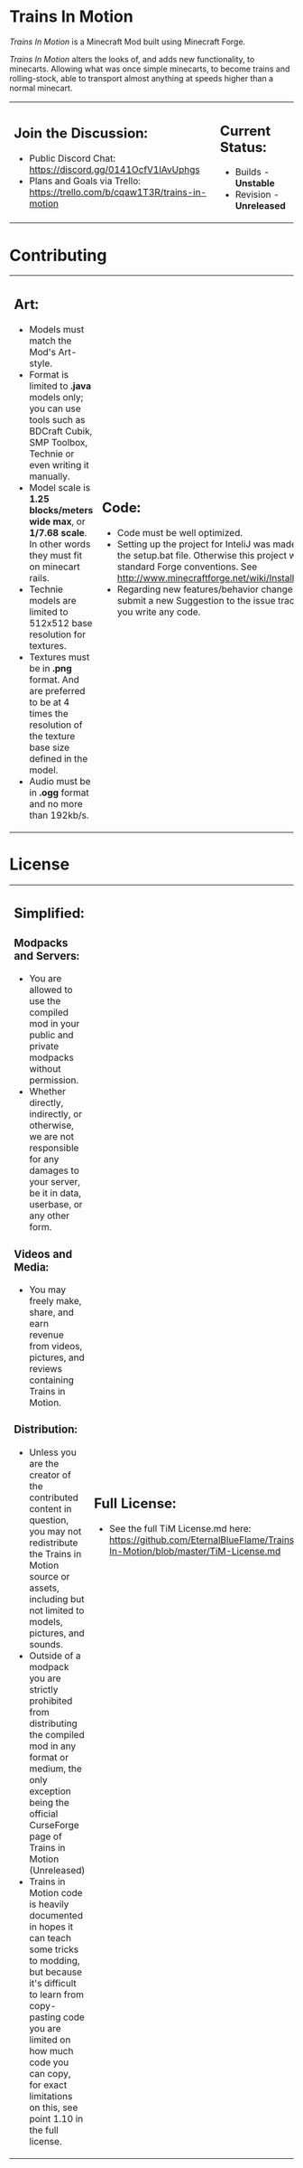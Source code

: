 <!---
T.i.M. HTML Document
Copyright and Creator: Lunar-Tales©
Date: December, 2016
-->
<meta charset="UTF-8" />

<h1 >Trains In Motion</h1>
<p><i>Trains In Motion</i> is a Minecraft Mod built using Minecraft Forge.</p>
<p><i>Trains In Motion</i> alters the looks of, and adds new functionality, to minecarts. Allowing what was once simple minecarts, to become trains and rolling-stock, able to transport almost anything at speeds higher than a normal minecart.</p>

<table>
<tr>
<td>
<h2>Join the Discussion:</h2>
<ul>
<li> Public Discord Chat: <a href="https://discord.gg/0141OcfV1lAvUphgs">https://discord.gg/0141OcfV1lAvUphgs</a></li>
<li> Plans and Goals via Trello: <a href="https://trello.com/b/cqaw1T3R/trains-in-motion">https://trello.com/b/cqaw1T3R/trains-in-motion</a></li>
</ul>
</td>
<td>
<h2> Current Status:</h2>
<ul>
<li> Builds - <b id="Build">Unstable</b></li>
<li> Revision - <b id="Revision">Unreleased</b></li>
</ul>
</td>
</tr>
</table>

<h1>Contributing</h1>

<table>
<tr>
<td>
<h2>Art:</h2>
<ul>
<li> Models must match the Mod's Art-style.</li>
<li> Format is limited to <b>.java</b> models only; you can use tools such as BDCraft Cubik, SMP Toolbox, Technie or even writing it manually.</li>
<li> Model scale is <b>1.25 blocks/meters wide max</b>, or <b>1/7.68 scale</b>. In other words they must fit on minecart rails.</li>
<li> Technie models are limited to 512x512 base resolution for textures.</li>
<li> Textures must be in <b>.png</b> format. And are preferred to be at 4 times the resolution of the texture base size defined in the model.</li>
<li> Audio must be in <b>.ogg</b> format and no more than 192kb/s.</li>
</ul>
</td>
<td>
<h2>Code:</h2>
<ul>
<li> Code must be well optimized.</li>
<li> Setting up the project for InteliJ was made easy with the setup.bat file. Otherwise this project will follow standard Forge conventions. See
<a href="http://www.minecraftforge.net/wiki/Installation/Source">http://www.minecraftforge.net/wiki/Installation/Source</a></li>
<li> Regarding new features/behavior changes, please submit a new Suggestion to the issue tracker before you write any code.</li>
</ul>
</td>
</tr>
</table>

<h1>License</h1>

<table>
<td>
<h2>Simplified:</h2>
<h3>Modpacks and Servers:</h3>
<ul>
<li> You are allowed to use the compiled mod in your public and private modpacks without permission.</li>
<li> Whether directly, indirectly, or otherwise, we are not responsible for any damages to your server, be it in data, userbase, or any other form.</li>
</ul>

<h3>Videos and Media:</h3>
<ul>
<li> You may freely make, share, and earn revenue from videos, pictures, and reviews containing Trains in Motion.</li>
</ul>
<h3>Distribution:</h3>
<ul>
<li> Unless you are the creator of the contributed content in question, you may not redistribute the Trains in Motion source or assets, including but not limited to models, pictures, and sounds.</li>
<li> Outside of a modpack you are strictly prohibited from distributing the compiled mod in any format or medium, the only exception being the official CurseForge page of Trains in Motion (Unreleased)</li>
<li> Trains in Motion code is heavily documented in hopes it can teach some tricks to modding, but because it's difficult to learn from copy-pasting code you are limited on how much code you can copy, for exact limitations on this, see point 1.10 in the full license.</li>
</ul>
</td>
<td>
<h2>Full License:</h2>
<ul>
<li>See the full TiM License.md here: <a href="https://github.com/EternalBlueFlame/Trains-In-Motion/blob/master/TiM-License.md">https://github.com/EternalBlueFlame/Trains-In-Motion/blob/master/TiM-License.md</a> </li>
</ul>
</td>
</table>
